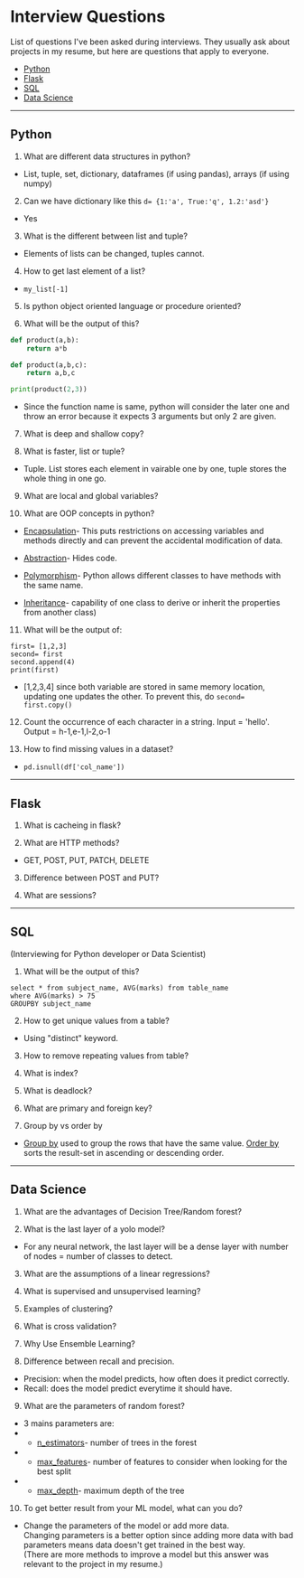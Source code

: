 # Interview Questions
List of questions I've been asked during interviews. They usually ask about projects in my resume, but here are questions that apply to everyone.

* [Python](#python)
* [Flask](#flask)
* [SQL](#sql)
* [Data Science](#data-science)

----------------------------------
## Python
1) What are different data structures in python?

- List, tuple, set, dictionary, dataframes (if using pandas), arrays (if using numpy)

2) Can we have dictionary like this ```d= {1:'a', True:'q', 1.2:'asd'}```
- Yes

3) What is the different between list and tuple?
- Elements of lists can be changed, tuples cannot.

4) How to get last element of a list?
- ```my_list[-1]```


5) Is python object oriented language or procedure oriented?

6) What will be the output of this?
```python
def product(a,b):
    return a*b

def product(a,b,c):
    return a,b,c

print(product(2,3))
```
- Since the function name is same, python will consider the later one and throw an error because it expects 3 arguments but only 2 are given.

7) What is deep and shallow copy?

8) What is faster, list or tuple?

- Tuple. List stores each element in vairable one by one, tuple stores the whole thing in one go.

9) What are local and global variables?

10) What are OOP concepts in python?

- <u>Encapsulation</u>- This puts restrictions on accessing variables and methods directly and can prevent the accidental modification of data.

- <u>Abstraction</u>- Hides code.

- <u>Polymorphism</u>- Python allows different classes to have methods with the same name.

- <u>Inheritance</u>- capability of one class to derive or inherit the properties from another class)

11) What will be the output of:
```
first= [1,2,3]
second= first
second.append(4)
print(first)
```
- [1,2,3,4] since both variable are stored in same memory location, updating one updates the other. To prevent this, do ```second= first.copy()```

12) Count the occurrence of each character in a string. Input = 'hello'. Output = h-1,e-1,l-2,o-1

13) How to find missing values in a dataset?
- ```pd.isnull(df['col_name'])```

----------------------------------
## Flask
1) What is cacheing in flask?

2) What are HTTP methods?

- GET, POST, PUT, PATCH, DELETE

3) Difference between POST and PUT?

4) What are sessions?

----------------------------------
## SQL
(Interviewing for Python developer or Data Scientist)
1) What will be the output of this?
```
select * from subject_name, AVG(marks) from table_name
where AVG(marks) > 75
GROUPBY subject_name
```

2) How to get unique values from a table?

- Using "distinct" keyword.

3) How to remove repeating values from table?

4) What is index?

5) What is deadlock?

6) What are primary and foreign key?

7) Group by vs order by
- <u>Group by</u> used to group the rows that have the same value. <u>Order by</u> sorts the result-set in ascending or descending order.

----------------------------------
## Data Science
1) What are the advantages of Decision Tree/Random forest?

2) What is the last layer of a yolo model?
- For any neural network, the last layer will be a dense layer with number of nodes = number of classes to detect.

3) What are the assumptions of a linear regressions?

4) What is supervised and unsupervised learning?

5) Examples of clustering?

6) What is cross validation?

7) Why Use Ensemble Learning?

8) Difference between recall and precision.
- Precision: when the model predicts, how often does it predict correctly.
- Recall: does the model predict everytime it should have.

9) What are the parameters of random forest?
- 3 mains parameters are:
- - <u>n_estimators</u>- number of trees in the forest
- - <u>max_features</u>- number of features to consider when looking for the best split
- - <u>max_depth</u>- maximum depth of the tree

10) To get better result from your ML model, what can you do?
- Change the parameters of the model or add more data.\
Changing parameters is a better option since adding more data with bad parameters means data doesn't get trained in the best way.\
(There are more methods to improve a model but this answer was relevant to the project in my resume.)
